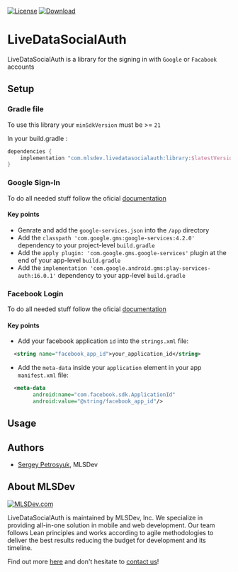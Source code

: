 [![License](https://img.shields.io/github/license/mashape/apistatus.svg)](https://opensource.org/licenses/MIT)
[![Download](https://api.bintray.com/packages/spetrosiukmlsdev/mlsdev/livedatasocialauth/images/download.svg)](https://bintray.com/spetrosiukmlsdev/mlsdev/livedatasocialauth/_latestVersion)

# LiveDataSocialAuth
LiveDataSocialAuth is a library for the signing in with `Google` or `Facabook` accounts

## Setup
### Gradle file
To use this library your `minSdkVersion` must be >= `21`

In your build.gradle :
```gradle
dependencies {
    implementation "com.mlsdev.livedatasocialauth:library:$latestVersion"
}
```

### Google Sign-In
To do all needed stuff follow the oficial [documentation](https://developers.google.com/identity/sign-in/android/start-integrating)
#### Key points
- Genrate and add the `google-services.json` into the `/app` directory 
- Add the `classpath 'com.google.gms:google-services:4.2.0'` dependency to your project-level `build.gradle`
- Add the `apply plugin: 'com.google.gms.google-services'` plugin at the end of your app-level `build.gradle`
- Add the `implementation 'com.google.android.gms:play-services-auth:16.0.1'` dependency to your app-level `build.gradle`

### Facebook Login
To do all needed stuff follow the oficial [documentation](https://developers.facebook.com/docs/facebook-login/android/)
#### Key points
- Add your facebook application `id` into the `strings.xml` file:
```xml
  <string name="facebook_app_id">your_application_id</string>
```
- Add the `meta-data` inside your `application` element in your app `manifest.xml` file:
```xml
  <meta-data 
        android:name="com.facebook.sdk.ApplicationId" 
        android:value="@string/facebook_app_id"/>
```

## Usage
###

## Authors
* [Sergey Petrosyuk](mailto:petrosyuk@mlsdev.com), MLSDev 

## About MLSDev

[<img src="https://cloud.githubusercontent.com/assets/1778155/11761239/ccfddf60-a0c2-11e5-8f2a-8573029ab09d.png" alt="MLSDev.com">][mlsdev]

LiveDataSocialAuth is maintained by MLSDev, Inc. We specialize in providing all-in-one solution in mobile and web development. Our team follows Lean principles and works according to agile methodologies to deliver the best results reducing the budget for development and its timeline.

Find out more [here][mlsdev] and don't hesitate to [contact us][contact]!

[mlsdev]: http://mlsdev.com
[contact]: http://mlsdev.com/contact_us
[github-frederikos]: https://github.com/SerhiyPetrosyuk
